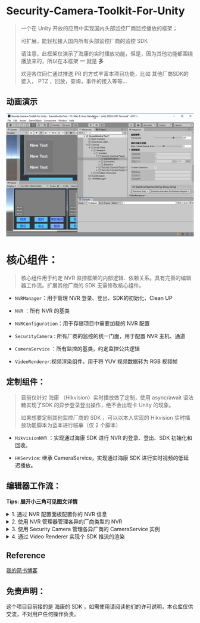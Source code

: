 # Security-Camera-Toolkit-For-Unity

> 一个在 Unity 开放的应用中实现国内头部监控厂商监控播放的框架；
> 
> 可扩展，能轻松接入国内所有头部监控厂商的监控 SDK 
> 
> 请注意，此框架仅演示了海康的实时播放功能，但是，因为其他功能都围绕播放来的，所以在本框架 **一** 就是 **多**
> 
> 欢迎各位同仁通过推送 PR 的方式丰富本项目功能，比如 其他厂商SDK的接入， PTZ ，回放，查询，事件的接入等等...

## 动画演示

![](./docs/securityCamera.gif)

# 核心组件：

> 核心组件用于约定 NVR 监控框架的内部逻辑、依赖关系。具有完善的编辑器工作流。扩展其他厂商的 SDK 无需修改核心组件。

- ``NVRManager``：用于管理 NVR 登录、登出、SDK的初始化、Clean UP

- ``NVR`` ：所有 NVR 的基类

- ``NVRConfiguration``：用于存储项目中需要加载的 NVR 配置

- ``SecurityCamera`` : 所有厂商的监控的统一门面，用于配置 NVR 主机、通道 

- ``CameraService`` ：所有监控的基类，约定监控公共逻辑

- ``VideoRenderer``:视频渲染组件，用于将 YUV 视频数据转为 RGB 视频帧

## 定制组件：

> 目前仅针对 海康 （Hikvision）实时播放做了定制，使用 async/await 语法糖实现了SDK 的异步登录登出操作，绝不会出现卡 Unity 的现象。
> 
> 如果想要定制其他监控厂商的 SDK ，可以以本人实现的 Hikvision 实时播放功能脚本为蓝本进行临摹（仅 2 个脚本）

- ``HikvisionNVR`` ：实现通过海康 SDK 进行 NVR 的登录、登出、SDK 初始化和回收。

- ``HKService``: 继承 CameraService，实现通过海康 SDK 进行实时视频的低延迟播放。

## 编辑器工作流：
**Tips: 展开小三角可见图文详情**
<details>
<summary>1. 通过 NVR 配置面板配置你的 NVR 信息</summary>

 > 用于记录 NVR 配置信息，实现按配置启用 NVR，支持多个 NVR 同时工作 ，支持公网映射（反向代理需关注 554 端口），支持配置数据序列化、反序列化，本地加载不惧 NVR 变动。
 
 > 使用 ScriptableObject 单例，使用时自动生成，用户无需关注其生命周期；数据本地化 json 保存，一键数据恢复

 ![](./docs/NVRConfiguration.png)

</details>

<details>
<summary>2. 使用 NVR 管理器管理各异的厂商类型的 NVR </summary>

 > 用于加载 NVR配置 并按照 Mappings 设定的类型映射实例化 NVR 和 CameraService ，管理 NVR 的公共行为,管理 SDK 的初始化和回收
 
 > 提供 NVR 配置丢失警示；提供 Mappings ，籍此可以实现多监控厂商 SDK 同时工作在一个项目中。
  
正常|NVR 配置丢失
 |-|-|
 ![](./docs/NVRManager.png)|![](./docs/NVRManager_Failure.png)

</details>

<details>
<summary>3. 使用 Security Camera 管理各异厂商的 CameraService 实例 </summary>

 > 作为门面一样的存在，不管是哪一个厂商的监控，都是使用它对外，对内按 NVRManager Mappings 的配置实例化指定的 ``CameraService`` 实现厂商差异化交互逻辑
 
 > 提供了与 NVRConfiguration 联动的 host 下拉选择，无需用户输入；同时提供了与 NVRConfiguration 数据不匹配时的编辑器工作流
  
正常|NVR 配置指定数据丢失|NVR 配置丢失
 |-|-|-|
 ![](./docs/SecurityCamera_normal.png)|![](./docs/SecurityCamera_nohost.png)|![](./docs/SecurityCamera_noconfig.png)

</details>

<details>
<summary>4. 通过 Video Renderer 实现个 SDK 推流的渲染</summary>

 > 视频渲染组件，实现了 YUV 数据到 RGB 数据的转换；使用 unsafe 数据拷贝，速度更快，按渲染能力拷贝，不做多余的数据对拷操作； 可调整绘制帧率，性能一手掌握；
 
 > 提供帧率统计：推流、渲染、丢弃帧率一目了然，（考虑性能问题，推荐不统计，不展开调试面板）
 
 ![](./docs/VideoRenderer.png)

</details>

## Reference
[我的简书博客](https://www.jianshu.com/p/e8e906c6700c)

## 免责声明：

这个项目目前接的是 海康的 SDK ，如需使用请阅读他们的许可说明，本仓库仅供交流，不对用户任何操作负责。
